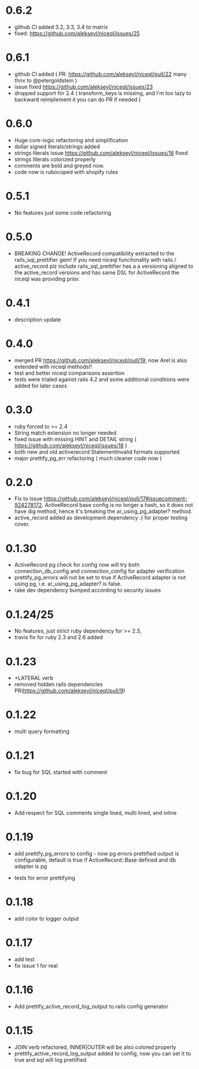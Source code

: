 # 0.6.2
* github CI added 3.2, 3.3, 3.4 to matrix
* fixed: https://github.com/alekseyl/niceql/issues/25

# 0.6.1
* github CI added ( PR: https://github.com/alekseyl/niceql/pull/22 many thnx to @petergoldstein )
* issue fixed https://github.com/alekseyl/niceql/issues/23
* dropped support for 2.4 ( transform_keys is missing, and I'm too lazy to backward reimplement it you can do PR if needed )

# 0.6.0
* Huge core-logic refactoring and simplification
* dollar signed literals/strings added
* strings literals issue https://github.com/alekseyl/niceql/issues/16 fixed
* strings literals colorized properly
* comments are bold and greyed now. 
* code now is rubocoped with shopify rules

# 0.5.1
* No features just some code refactoring

# 0.5.0
* BREAKING CHANGE! ActiveRecord compatibility extracted to the rails_sql_prettifier gem! 
  If you need niceql funcitonality with rails / active_record plz include rails_sql_prettifier has a 
  a versioning aligned to the active_record versions and has same DSL for ActiveRecord the niceql was providing prior.  

# 0.4.1
* description update 

# 0.4.0
* merged PR https://github.com/alekseyl/niceql/pull/19, now Arel is also extended with niceql methods!!
* test and better niceql comparisons assertion
* tests were trialed against rails 4.2 and some additional conditions were added for later cases

# 0.3.0 
* ruby forced to >= 2.4
* String match extension no longer needed 
* fixed issue with missing HINT and DETAIL string ( https://github.com/alekseyl/niceql/issues/18 )
* both new and old activerecord StatementInvalid formats supported
* major prettify_pg_err refactoring ( much cleaner code now )

# 0.2.0
* Fix to issue https://github.com/alekseyl/niceql/pull/17#issuecomment-924278172. ActiveRecord base config is no longer a hash, 
so it does not have dig method, hence it's breaking the ar_using_pg_adapter? method. 
* active_record added as development dependency :( for proper testing cover. 

# 0.1.30
* ActiveRecord pg check for config now will try both connection_db_config and connection_config for adapter verification 
* prettify_pg_errors will not be set to true if ActiveRecord adapter is not using pg, i.e. ar_using_pg_adapter? is false. 
* rake dev dependency bumped according to security issues

# 0.1.24/25

* No features, just strict ruby dependency for >= 2.3,
* travis fix for ruby 2.3 and 2.6 added

# 0.1.23
 * +LATERAL verb
 * removed hidden rails dependencies PR(https://github.com/alekseyl/niceql/pull/9)
 
# 0.1.22
 * multi query formatting 

# 0.1.21
 * fix bug for SQL started with comment 
 
# 0.1.20
 * Add respect for SQL comments single lined, multi lined, and inline
 
# 0.1.19
 * add prettify_pg_errors to config - now pg errors prettified output is configurable, 
   default is true if ActiveRecord::Base defined and db adapter is pg 
 
 * tests for error prettifying 

# 0.1.18
 * add color to logger output
 
# 0.1.17
 * add test 
 * fix issue 1 for real
 
# 0.1.16
* Add prettify_active_record_log_output to rails config generator

# 0.1.15
* JOIN verb refactored, INNER|OUTER will be also colored properly
* prettify_active_record_log_output added to config, now you can set it to true 
  and sql will log prettified